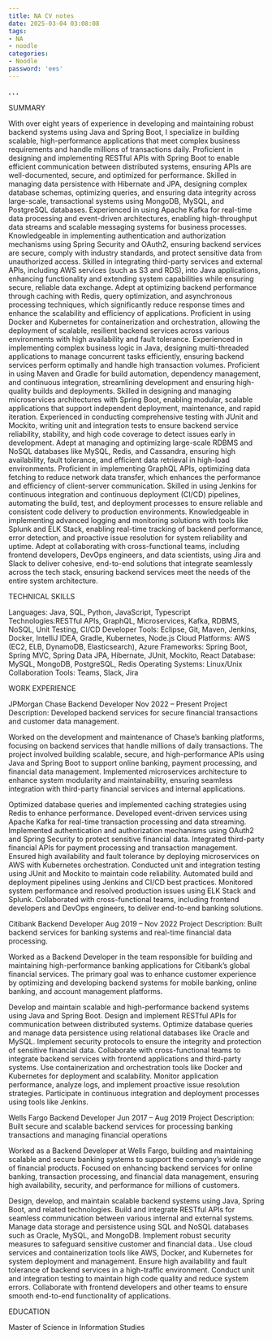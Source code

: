 ```yaml
---
title: NA CV notes
date: 2025-03-04 03:08:08
tags:
- NA
- noodle
categories:
- Noodle
password: 'ees'
---
```



**. . .**<!-- more -->


<!-- Mike Hu	(921) 306-0921	xmikejordan@outlook.com	San Jose, CA -->
SUMMARY

With over eight years of experience in developing and maintaining robust backend systems using Java and Spring Boot, I specialize in building scalable, high-performance applications that meet complex business requirements and handle millions of transactions daily.
Proficient in designing and implementing RESTful APIs with Spring Boot to enable efficient communication between distributed systems, ensuring APIs are well-documented, secure, and optimized for performance.
Skilled in managing data persistence with Hibernate and JPA, designing complex database schemas, optimizing queries, and ensuring data integrity across large-scale, transactional systems using MongoDB, MySQL, and PostgreSQL databases.
Experienced in using Apache Kafka for real-time data processing and event-driven architectures, enabling high-throughput data streams and scalable messaging systems for business processes.
Knowledgeable in implementing authentication and authorization mechanisms using Spring Security and OAuth2, ensuring backend services are secure, comply with industry standards, and protect sensitive data from unauthorized access.
Skilled in integrating third-party services and external APIs, including AWS services (such as S3 and RDS), into Java applications, enhancing functionality and extending system capabilities while ensuring secure, reliable data exchange.
Adept at optimizing backend performance through caching with Redis, query optimization, and asynchronous processing techniques, which significantly reduce response times and enhance the scalability and efficiency of applications.
Proficient in using Docker and Kubernetes for containerization and orchestration, allowing the deployment of scalable, resilient backend services across various environments with high availability and fault tolerance.
Experienced in implementing complex business logic in Java, designing multi-threaded applications to manage concurrent tasks efficiently, ensuring backend services perform optimally and handle high transaction volumes.
Proficient in using Maven and Gradle for build automation, dependency management, and continuous integration, streamlining development and ensuring high-quality builds and deployments.
Skilled in designing and managing microservices architectures with Spring Boot, enabling modular, scalable applications that support independent deployment, maintenance, and rapid iteration.
Experienced in conducting comprehensive testing with JUnit and Mockito, writing unit and integration tests to ensure backend service reliability, stability, and high code coverage to detect issues early in development.
Adept at managing and optimizing large-scale RDBMS and NoSQL databases like MySQL, Redis, and Cassandra, ensuring high availability, fault tolerance, and efficient data retrieval in high-load environments.
Proficient in implementing GraphQL APIs, optimizing data fetching to reduce network data transfer, which enhances the performance and efficiency of client-server communication.
Skilled in using Jenkins for continuous integration and continuous deployment (CI/CD) pipelines, automating the build, test, and deployment processes to ensure reliable and consistent code delivery to production environments.
Knowledgeable in implementing advanced logging and monitoring solutions with tools like Splunk and ELK Stack, enabling real-time tracking of backend performance, error detection, and proactive issue resolution for system reliability and uptime.
Adept at collaborating with cross-functional teams, including frontend developers, DevOps engineers, and data scientists, using Jira and Slack to deliver cohesive, end-to-end solutions that integrate seamlessly across the tech stack, ensuring backend services meet the needs of the entire system architecture.

TECHNICAL SKILLS

Languages: Java, SQL, Python, JavaScript, Typescript
Technologies:RESTful APIs, GraphQL, Microservices, Kafka, RDBMS, NoSQL, Unit Testing, CI/CD
Developer Tools: Eclipse, Git, Maven, Jenkins, Docker, IntelliJ IDEA, Gradle, Kubernetes, Node.js
Cloud Platforms: AWS (EC2, ELB, DynamoDB, Elasticsearch), Azure
Frameworks: Spring Boot, Spring MVC, Spring Data JPA, Hibernate, JUnit, Mockito, React
Database: MySQL, MongoDB, PostgreSQL, Redis
Operating Systems: Linux/Unix
Collaboration Tools: Teams, Slack, Jira


WORK EXPERIENCE

JPMorgan Chase   Backend Developer	                         Nov 2022 – Present
Project Description: Developed backend services for secure financial transactions and customer data management.

Worked on the development and maintenance of Chase’s banking platforms, focusing on backend services that handle millions of daily transactions. The project involved building scalable, secure, and high-performance APIs using Java and Spring Boot to support online banking, payment processing, and financial data management. Implemented microservices architecture to enhance system modularity and maintainability, ensuring seamless integration with third-party financial services and internal applications.

Optimized database queries and implemented caching strategies using Redis to enhance performance.
Developed event-driven services using Apache Kafka for real-time transaction processing and data streaming.
Implemented authentication and authorization mechanisms using OAuth2 and Spring Security to protect sensitive financial data.
Integrated third-party financial APIs for payment processing and transaction management.
Ensured high availability and fault tolerance by deploying microservices on AWS with Kubernetes orchestration.
Conducted unit and integration testing using JUnit and Mockito to maintain code reliability.
Automated build and deployment pipelines using Jenkins and CI/CD best practices.
Monitored system performance and resolved production issues using ELK Stack and Splunk.
Collaborated with cross-functional teams, including frontend developers and DevOps engineers, to deliver end-to-end banking solutions.

Citibank   Backend Developer	                      Aug 2019 – Nov 2022
Project Description: Built backend services for banking systems and real-time financial data processing.

Worked as a Backend Developer in the team responsible for building and maintaining high-performance banking applications for Citibank’s global financial services. The primary goal was to enhance customer experience by optimizing and developing backend systems for mobile banking, online banking, and account management platforms.

Develop and maintain scalable and high-performance backend systems using Java and Spring Boot.
Design and implement RESTful APIs for communication between distributed systems.
Optimize database queries and manage data persistence using relational databases like Oracle and MySQL.
Implement security protocols to ensure the integrity and protection of sensitive financial data.
Collaborate with cross-functional teams to integrate backend services with frontend applications and third-party systems.
Use containerization and orchestration tools like Docker and Kubernetes for deployment and scalability.
Monitor application performance, analyze logs, and implement proactive issue resolution strategies.
Participate in continuous integration and deployment processes using tools like Jenkins.

Wells Fargo   Backend Developer	                      Jun 2017 – Aug 2019
Project Description: Built secure and scalable backend services for processing banking transactions and managing financial operations

Worked as a Backend Developer at Wells Fargo, building and maintaining scalable and secure banking systems to support the company’s wide range of financial products. Focused on enhancing backend services for online banking, transaction processing, and financial data management, ensuring high availability, security, and performance for millions of customers.

Design, develop, and maintain scalable backend systems using Java, Spring Boot, and related technologies.
Build and integrate RESTful APIs for seamless communication between various internal and external systems.
Manage data storage and persistence using SQL and NoSQL databases such as Oracle, MySQL, and MongoDB.
Implement robust security measures to safeguard sensitive customer and financial data..
Use cloud services and containerization tools like AWS, Docker, and Kubernetes for system deployment and management.
Ensure high availability and fault tolerance of backend services in a high-traffic environment.
Conduct unit and integration testing to maintain high code quality and reduce system errors.
Collaborate with frontend developers and other teams to ensure smooth end-to-end functionality of applications.


EDUCATION

<!-- Trine University	Oct 2024 – Present	Phoenix -->
Master of Science in Information Studies
